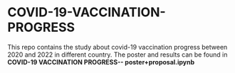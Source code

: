 # COVID-19-VACCINATION-PROGRESS

This repo contains the study about covid-19 vaccination progress between 2020 and 2022 in different country.
The poster and results can be found in **COVID-19 VACCINATION PROGRESS-- poster+proposal.ipynb**
